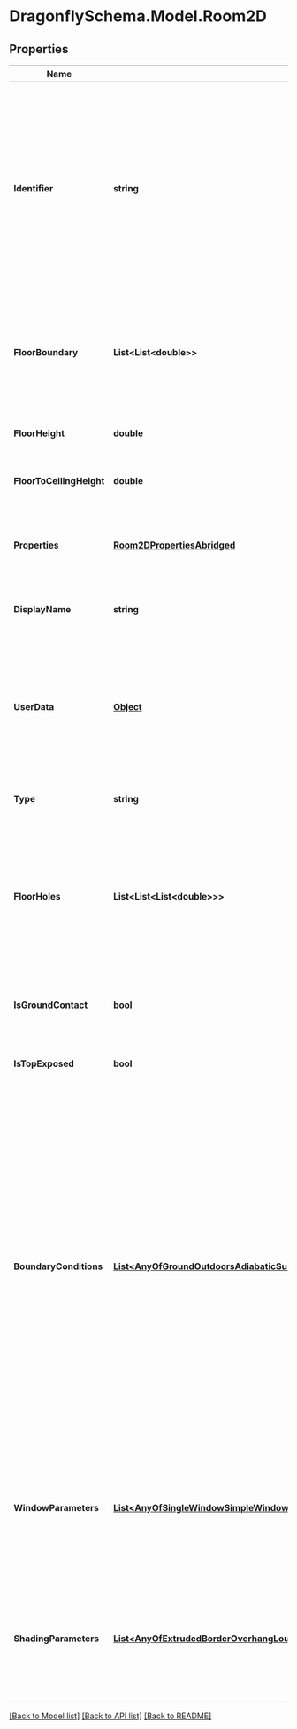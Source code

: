 
# DragonflySchema.Model.Room2D

## Properties

Name | Type | Description | Notes
------------ | ------------- | ------------- | -------------
**Identifier** | **string** | Text string for a unique object ID. This identifier remains constant as the object is mutated, copied, and serialized to different formats (eg. dict, idf, rad). This identifier is also used to reference the object across a Model. It must be &lt; 100 characters and not contain any spaces or special characters. | 
**FloorBoundary** | **List&lt;List&lt;double&gt;&gt;** | A list of 2D points representing the outer boundary vertices of the Room2D. The list should include at least 3 points and each point should be a list of 2 (x, y) values. | 
**FloorHeight** | **double** | A number to indicate the height of the floor plane in the Z axis. | 
**FloorToCeilingHeight** | **double** | A number for the distance between the floor and the ceiling. | 
**Properties** | [**Room2DPropertiesAbridged**](Room2DPropertiesAbridged.md) | Extension properties for particular simulation engines (Radiance, EnergyPlus). | 
**DisplayName** | **string** | Display name of the object with no character restrictions. | [optional] 
**UserData** | [**Object**](.md) | Optional dictionary of user data associated with the object.All keys and values of this dictionary should be of a standard data type to ensure correct serialization of the object (eg. str, float, int, list). | [optional] 
**Type** | **string** |  | [optional] [default to "Room2D"]
**FloorHoles** | **List&lt;List&lt;List&lt;double&gt;&gt;&gt;** | Optional list of lists with one list for each hole in the floor plate.Each hole should be a list of at least 2 points and each point a list of 2 (x, y) values. If None, it will be assumed that there are no holes in the floor plate. | [optional] 
**IsGroundContact** | **bool** | A boolean noting whether this Room2D has its floor in contact with the ground. | [optional] [default to false]
**IsTopExposed** | **bool** | A boolean noting whether this Room2D has its ceiling exposed to the outdoors. | [optional] [default to false]
**BoundaryConditions** | [**List&lt;AnyOfGroundOutdoorsAdiabaticSurface&gt;**](AnyOfGroundOutdoorsAdiabaticSurface.md) | A list of boundary conditions that match the number of segments in the input floor_geometry + floor_holes. These will be used to assign boundary conditions to each of the walls of the Room in the resulting model. Their order should align with the order of segments in the floor_boundary and then with each hole segment. If None, all boundary conditions will be Outdoors or Ground depending on whether ceiling height of the room is at or below 0 (the assumed ground plane). | [optional] 
**WindowParameters** | [**List&lt;AnyOfSingleWindowSimpleWindowRatioRepeatingWindowRatioRectangularWindowsDetailedWindows&gt;**](AnyOfSingleWindowSimpleWindowRatioRepeatingWindowRatioRectangularWindowsDetailedWindows.md) | A list of WindowParameter objects that dictate how the window geometries will be generated for each of the walls. If None, no windows will exist over the entire Room2D. | [optional] 
**ShadingParameters** | [**List&lt;AnyOfExtrudedBorderOverhangLouversByDistanceLouversByCount&gt;**](AnyOfExtrudedBorderOverhangLouversByDistanceLouversByCount.md) | A list of ShadingParameter objects that dictate how the shade geometries will be generated for each of the walls. If None, no shades will exist over the entire Room2D. | [optional] 

[[Back to Model list]](../README.md#documentation-for-models)
[[Back to API list]](../README.md#documentation-for-api-endpoints)
[[Back to README]](../README.md)

